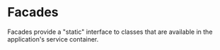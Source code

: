 # Facades

Facades provide a "static" interface to classes that are available in the application's service container. 